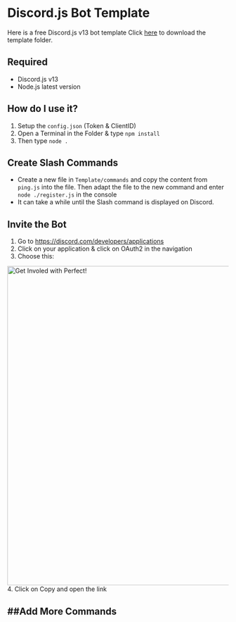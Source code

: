 # Discord.js Bot Template

Here is a free Discord.js v13 bot template
Click [here](https://github.com/zuverliebt/Discord.js-Bot-Template/releases/download/1.0.0/Template.zip) to download the template folder.

## Required
- Discord.js v13
- Node.js latest version

## How do I use it?
1. Setup the `config.json` (Token & ClientID)
2. Open a Terminal in the Folder & type `npm install`
3. Then type `node .`

## Create Slash Commands
- Create a new file in `Template/commands` and copy the content from `ping.js` into the file. Then adapt the file to the new command and enter `node ./register.js` in the console
- It can take a while until the Slash command is displayed on Discord.

## Invite the Bot
1. Go to https://discord.com/developers/applications
2. Click on your application & click on OAuth2 in the navigation
3. Choose this: 
<img src="https://cdn.discordapp.com/attachments/876179963823415368/906271417111306240/Screenshot_2021-11-05_205705.png" alt="Get Involed with Perfect!" width="725" />
4. Click on Copy and open the link

##Add More Commands
- 
